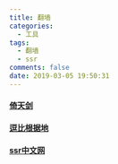 ```yaml
---
title: 翻墙
categories:
  - 工具
tags:
  - 翻墙
  - ssr
comments: false
date: 2019-03-05 19:50:31
---
```


#### [倚天剑](https://github.com/itrump/ssfree/blob/master/cn/README.md)
#### [逗比根据地](https://dbgjd.github.io)
#### [ssr中文网](https://ssr.tools/1065)